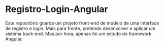 # Registro-Login-Angular
Este repositório guarda um projeto front-end de modelo de uma interface de registro e login. 
Mais para frente, pretendo desenvolver e aplicar um sistema back-end. Mas por hora, apenas foi um estudo do framework Angular.
